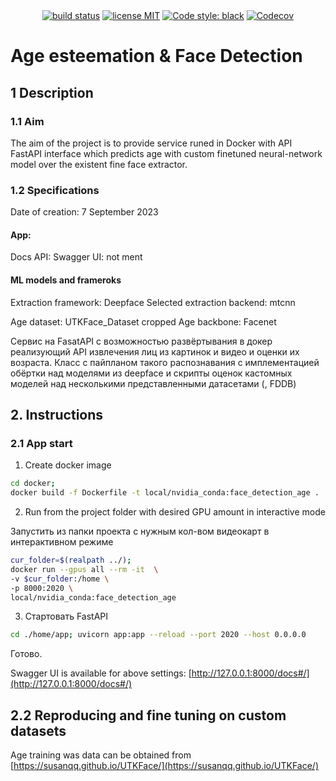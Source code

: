 
<div align="center">
  <a href="https://gitlab.com/ml_edu_tarasov/full_projects/face_p_age_detection/pipelines"><img src="https://gitlab.com/ml_edu_tarasov/full_projects/face_p_age_detection/badges/dev/pipeline.svg" alt="build status"></a>
  <a href="https://opensource.org/licenses/MIT"><img src="https://img.shields.io/badge/License-MIT-green.svg" alt="license MIT"></a>
  <a href="https://github.com/psf/black"><img src="https://img.shields.io/badge/code%20style-black-000000.svg" alt="Code style: black"></a>
  <a href="https://codecov.io/gl/GrigoriiTarasov/face_p_age_detection" >
<img src="https://codecov.io/gl/GrigoriiTarasov/face_p_age_detection/graph/badge.svg?token=I1Q253S7TA" alt="Codecov"/>
</a>
</div>

# Age esteemation & Face Detection

## 1 Description
### 1.1 Aim
The aim of the project is to provide service runed in Docker with API FastAPI interface which predicts age with custom finetuned neural-network model over the existent fine face extractor.

### 1.2 Specifications

Date of creation: 7 September 2023

#### App:
Docs API: Swagger
UI: not ment

#### ML models and frameroks
Extraction framework: Deepface
Selected extraction backend: mtcnn

Age dataset: UTKFace_Dataset cropped
Age backbone: Facenet

Сервис на FasatAPI с возможностью развёртывания в докер реализующий API извлечения лиц из картинок и видео и оценки их возраста. Класс с пайпланом такого распознавания с имплементацией обёртки над моделями из deepface и скрипты оценок кастомных моделей над несколькими представленными датасетами (, FDDB)

## 2. Instructions

### 2.1 App start

1) Create docker image

```bash
cd docker;
docker build -f Dockerfile -t local/nvidia_conda:face_detection_age .
```

2) Run from the project folder with desired GPU amount in interactive mode

  Запустить из папки проекта с нужным кол-вом видеокарт в интерактивном режиме


```bash
cur_folder=$(realpath ../);
docker run --gpus all --rm -it  \
-v $cur_folder:/home \
-p 8000:2020 \
local/nvidia_conda:face_detection_age
```

3) Стартовать FastAPI

```bash
cd ./home/app; uvicorn app:app --reload --port 2020 --host 0.0.0.0
```

Готово.

Swagger UI is available for above settings:
[http://127.0.0.1:8000/docs#/](http://127.0.0.1:8000/docs#/)

## 2.2 Reproducing and fine tuning on custom datasets
 
Age training was data can be obtained from [https://susanqq.github.io/UTKFace/](https://susanqq.github.io/UTKFace/)

